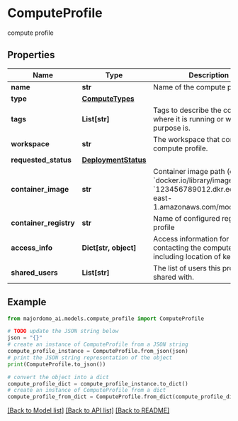 # ComputeProfile

compute profile

## Properties

Name | Type | Description | Notes
------------ | ------------- | ------------- | -------------
**name** | **str** | Name of the compute profile. | 
**type** | [**ComputeTypes**](ComputeTypes.md) |  | [optional] 
**tags** | **List[str]** | Tags to describe the compute where it is running or what its purpose is. | [optional] 
**workspace** | **str** | The workspace that contains the compute profile. | 
**requested_status** | [**DeploymentStatus**](DeploymentStatus.md) |  | [optional] 
**container_image** | **str** | Container image path (e.g., &#x60;docker.io/library/image:tag&#x60;, &#x60;123456789012.dkr.ecr.us-east-1.amazonaws.com/model:latest&#x60;) | [optional] 
**container_registry** | **str** | Name of configured registry profile | [optional] 
**access_info** | **Dict[str, object]** | Access information for contacting the compute node including location of keys etc. | [optional] 
**shared_users** | **List[str]** | The list of users this profile is shared with. | [optional] 

## Example

```python
from majordomo_ai.models.compute_profile import ComputeProfile

# TODO update the JSON string below
json = "{}"
# create an instance of ComputeProfile from a JSON string
compute_profile_instance = ComputeProfile.from_json(json)
# print the JSON string representation of the object
print(ComputeProfile.to_json())

# convert the object into a dict
compute_profile_dict = compute_profile_instance.to_dict()
# create an instance of ComputeProfile from a dict
compute_profile_from_dict = ComputeProfile.from_dict(compute_profile_dict)
```
[[Back to Model list]](../README.md#documentation-for-models) [[Back to API list]](../README.md#documentation-for-api-endpoints) [[Back to README]](../README.md)


